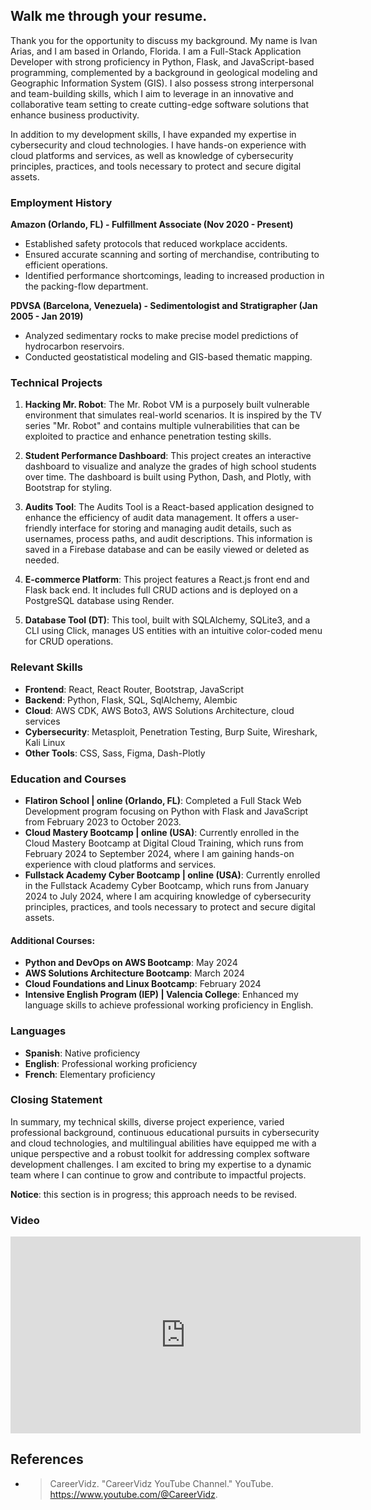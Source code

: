 ## **Walk me through your resume.** 

Thank you for the opportunity to discuss my background. My name is Ivan Arias, and I am based in Orlando, Florida. I am a Full-Stack Application Developer with strong proficiency in Python, Flask, and JavaScript-based programming, complemented by a background in geological modeling and Geographic Information System (GIS). I also possess strong interpersonal and team-building skills, which I aim to leverage in an innovative and collaborative team setting to create cutting-edge software solutions that enhance business productivity.

In addition to my development skills, I have expanded my expertise in cybersecurity and cloud technologies. I have hands-on experience with cloud platforms and services, as well as knowledge of cybersecurity principles, practices, and tools necessary to protect and secure digital assets.

### Employment History

**Amazon (Orlando, FL) - Fulfillment Associate (Nov 2020 - Present)**
- Established safety protocols that reduced workplace accidents.
- Ensured accurate scanning and sorting of merchandise, contributing to efficient operations.
- Identified performance shortcomings, leading to increased production in the packing-flow department.

**PDVSA (Barcelona, Venezuela) - Sedimentologist and Stratigrapher (Jan 2005 - Jan 2019)**
- Analyzed sedimentary rocks to make precise model predictions of hydrocarbon reservoirs.
- Conducted geostatistical modeling and GIS-based thematic mapping.

### Technical Projects

1. **Hacking Mr. Robot**: The Mr. Robot VM is a purposely built vulnerable environment that simulates real-world scenarios. It is inspired by the TV series "Mr. Robot" and contains multiple vulnerabilities that can be exploited to practice and enhance penetration testing skills.


2. **Student Performance Dashboard**: This project creates an interactive dashboard to visualize and analyze the grades of high school students over time. The dashboard is built using Python, Dash, and Plotly, with Bootstrap for styling.


3. **Audits Tool**: The Audits Tool is a React-based application designed to enhance the efficiency of audit data management. It offers a user-friendly interface for storing and managing audit details, such as usernames, process paths, and audit descriptions. This information is saved in a Firebase database and can be easily viewed or deleted as needed.


4. **E-commerce Platform**: This project features a React.js front end and Flask back end. It includes full CRUD actions and is deployed on a PostgreSQL database using Render.


5. **Database Tool (DT)**: This tool, built with SQLAlchemy, SQLite3, and a CLI using Click, manages US entities with an intuitive color-coded menu for CRUD operations.


### Relevant Skills

- **Frontend**: React, React Router, Bootstrap, JavaScript
- **Backend**: Python, Flask, SQL, SqlAlchemy, Alembic
- **Cloud**: AWS CDK, AWS Boto3, AWS Solutions Architecture, cloud services
- **Cybersecurity**: Metasploit, Penetration Testing, Burp Suite, Wireshark, Kali Linux
- **Other Tools**: CSS, Sass, Figma, Dash-Plotly

### Education and Courses

- **Flatiron School | online (Orlando, FL)**: Completed a Full Stack Web Development program focusing on Python with Flask and JavaScript from February 2023 to October 2023.
- **Cloud Mastery Bootcamp | online (USA)**: Currently enrolled in the Cloud Mastery Bootcamp at Digital Cloud Training, which runs from February 2024 to September 2024, where I am gaining hands-on experience with cloud platforms and services.
- **Fullstack Academy Cyber Bootcamp | online (USA)**: Currently enrolled in the Fullstack Academy Cyber Bootcamp, which runs from January 2024 to July 2024, where I am acquiring knowledge of cybersecurity principles, practices, and tools necessary to protect and secure digital assets.

#### **Additional Courses**:

  - **Python and DevOps on AWS Bootcamp**: May 2024
  - **AWS Solutions Architecture Bootcamp**: March 2024
  - **Cloud Foundations and Linux Bootcamp**: February 2024
- **Intensive English Program (IEP) | Valencia College**: Enhanced my language skills to achieve professional working proficiency in English.

### Languages

- **Spanish**: Native proficiency
- **English**: Professional working proficiency
- **French**: Elementary proficiency

### Closing Statement

In summary, my technical skills, diverse project experience, varied professional background, continuous educational pursuits in cybersecurity and cloud technologies, and multilingual abilities have equipped me with a unique perspective and a robust toolkit for addressing complex software development challenges. I am excited to bring my expertise to a dynamic team where I can continue to grow and contribute to impactful projects.

**Notice**: this section is in progress; this approach needs to be revised.


### Video 

<iframe width="560" height="315" src="https://www.youtube.com/embed/4m7ICoRvons?si=KfuLgQYAvbReIVgA" title="YouTube video player" frameborder="0" allow="accelerometer; autoplay; clipboard-write; encrypted-media; gyroscope; picture-in-picture; web-share" referrerpolicy="strict-origin-when-cross-origin" allowfullscreen></iframe>

## References

 - >CareerVidz. "CareerVidz YouTube Channel." YouTube. https://www.youtube.com/@CareerVidz.

